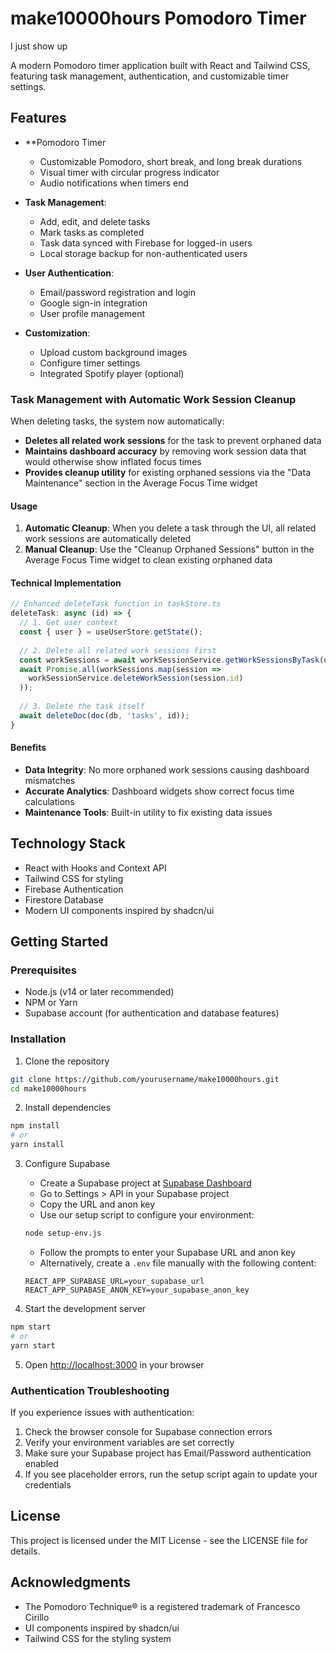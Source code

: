 # make10000hours Pomodoro Timer
I just show up

A modern Pomodoro timer application built with React and Tailwind CSS, featuring task management, authentication, and customizable timer settings.

## Features

- **Pomodoro Timer
  - Customizable Pomodoro, short break, and long break durations
  - Visual timer with circular progress indicator
  - Audio notifications when timers end

- **Task Management**:
  - Add, edit, and delete tasks
  - Mark tasks as completed
  - Task data synced with Firebase for logged-in users
  - Local storage backup for non-authenticated users

- **User Authentication**:
  - Email/password registration and login
  - Google sign-in integration
  - User profile management

- **Customization**:
  - Upload custom background images
  - Configure timer settings
  - Integrated Spotify player (optional)

### Task Management with Automatic Work Session Cleanup

When deleting tasks, the system now automatically:

- **Deletes all related work sessions** for the task to prevent orphaned data
- **Maintains dashboard accuracy** by removing work session data that would otherwise show inflated focus times
- **Provides cleanup utility** for existing orphaned sessions via the "Data Maintenance" section in the Average Focus Time widget

#### Usage

1. **Automatic Cleanup**: When you delete a task through the UI, all related work sessions are automatically deleted
2. **Manual Cleanup**: Use the "Cleanup Orphaned Sessions" button in the Average Focus Time widget to clean existing orphaned data

#### Technical Implementation

```typescript
// Enhanced deleteTask function in taskStore.ts
deleteTask: async (id) => {
  // 1. Get user context
  const { user } = useUserStore.getState();
  
  // 2. Delete all related work sessions first
  const workSessions = await workSessionService.getWorkSessionsByTask(user.uid, id);
  await Promise.all(workSessions.map(session => 
    workSessionService.deleteWorkSession(session.id)
  ));
  
  // 3. Delete the task itself
  await deleteDoc(doc(db, 'tasks', id));
}
```

#### Benefits

- **Data Integrity**: No more orphaned work sessions causing dashboard mismatches
- **Accurate Analytics**: Dashboard widgets show correct focus time calculations
- **Maintenance Tools**: Built-in utility to fix existing data issues

## Technology Stack

- React with Hooks and Context API
- Tailwind CSS for styling
- Firebase Authentication
- Firestore Database
- Modern UI components inspired by shadcn/ui

## Getting Started

### Prerequisites

- Node.js (v14 or later recommended)
- NPM or Yarn
- Supabase account (for authentication and database features)

### Installation

1. Clone the repository
```bash
git clone https://github.com/yourusername/make10000hours.git
cd make10000hours
```

2. Install dependencies
```bash
npm install
# or
yarn install
```

3. Configure Supabase
   - Create a Supabase project at [Supabase Dashboard](https://supabase.com/dashboard)
   - Go to Settings > API in your Supabase project
   - Copy the URL and anon key
   - Use our setup script to configure your environment:
   ```bash
   node setup-env.js
   ```
   - Follow the prompts to enter your Supabase URL and anon key
   - Alternatively, create a `.env` file manually with the following content:
   ```
   REACT_APP_SUPABASE_URL=your_supabase_url
   REACT_APP_SUPABASE_ANON_KEY=your_supabase_anon_key
   ```

4. Start the development server
```bash
npm start
# or
yarn start
```

5. Open [http://localhost:3000](http://localhost:3000) in your browser

### Authentication Troubleshooting

If you experience issues with authentication:

1. Check the browser console for Supabase connection errors
2. Verify your environment variables are set correctly
3. Make sure your Supabase project has Email/Password authentication enabled
4. If you see placeholder errors, run the setup script again to update your credentials

## License

This project is licensed under the MIT License - see the LICENSE file for details.

## Acknowledgments

- The Pomodoro Technique® is a registered trademark of Francesco Cirillo
- UI components inspired by shadcn/ui
- Tailwind CSS for the styling system 
